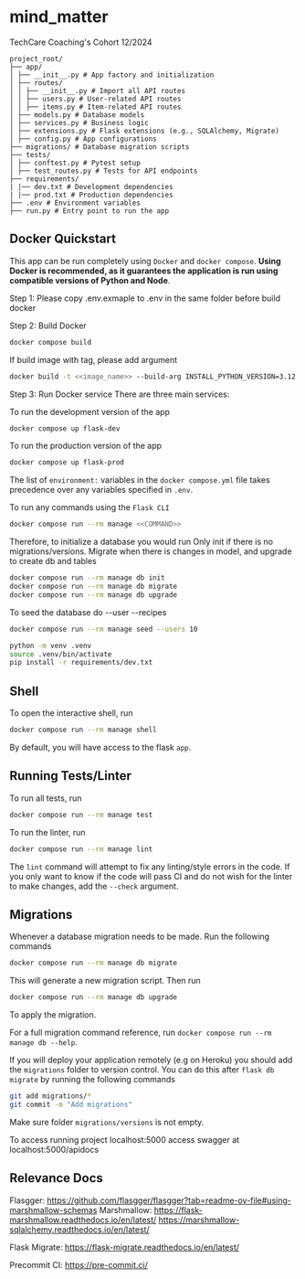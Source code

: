 # mind_matter

TechCare Coaching's Cohort 12/2024

```
project_root/
├── app/
│ ├── __init__.py # App factory and initialization
│ ├── routes/
│ │ ├── __init__.py # Import all API routes
│ │ ├── users.py # User-related API routes
│ │ ├── items.py # Item-related API routes
│ ├── models.py # Database models
│ ├── services.py # Business logic
│ ├── extensions.py # Flask extensions (e.g., SQLAlchemy, Migrate)
│ ├── config.py # App configurations
├── migrations/ # Database migration scripts
├── tests/
│ ├── conftest.py # Pytest setup
│ ├── test_routes.py # Tests for API endpoints
├── requirements/
| |── dev.txt # Development dependencies
| |── prod.txt # Production dependencies
├── .env # Environment variables
├── run.py # Entry point to run the app
```

## Docker Quickstart

This app can be run completely using `Docker` and `docker compose`. **Using Docker is recommended, as it guarantees the application is run using compatible versions of Python and Node**.

Step 1: Please copy .env.exmaple to .env in the same folder before build docker

Step 2: Build Docker

```bash
docker compose build
```

If build image with tag, please add argument

```bash
docker build -t <<image_name>> --build-arg INSTALL_PYTHON_VERSION=3.12.8 .
```

Step 3: Run Docker service
There are three main services:

To run the development version of the app

```bash
docker compose up flask-dev
```

To run the production version of the app

```bash
docker compose up flask-prod
```

The list of `environment:` variables in the `docker compose.yml` file takes precedence over any variables specified in `.env`.

To run any commands using the `Flask CLI`

```bash
docker compose run --rm manage <<COMMAND>>
```

Therefore, to initialize a database you would run
Only init if there is no migrations/versions. Migrate when there is changes in model, and upgrade to create db and tables

```bash
docker compose run --rm manage db init
docker compose run --rm manage db migrate
docker compose run --rm manage db upgrade
```

To seed the database do --user <number> --recipes <number>

```bash
docker compose run --rm manage seed --users 10
```

```bash
python -m venv .venv
source .venv/bin/activate
pip install -r requirements/dev.txt
```

## Shell

To open the interactive shell, run

```bash
docker compose run --rm manage shell

```

By default, you will have access to the flask `app`.

## Running Tests/Linter

To run all tests, run

```bash
docker compose run --rm manage test
```

To run the linter, run

```bash
docker compose run --rm manage lint
```

The `lint` command will attempt to fix any linting/style errors in the code. If you only want to know if the code will pass CI and do not wish for the linter to make changes, add the `--check` argument.

## Migrations

Whenever a database migration needs to be made. Run the following commands

```bash
docker compose run --rm manage db migrate
```

This will generate a new migration script. Then run

```bash
docker compose run --rm manage db upgrade
```

To apply the migration.

For a full migration command reference, run `docker compose run --rm manage db --help`.

If you will deploy your application remotely (e.g on Heroku) you should add the `migrations` folder to version control.
You can do this after `flask db migrate` by running the following commands

```bash
git add migrations/*
git commit -m "Add migrations"
```

Make sure folder `migrations/versions` is not empty.

To access running project localhost:5000
access swagger at localhost:5000/apidocs

## Relevance Docs

Flasgger: https://github.com/flasgger/flasgger?tab=readme-ov-file#using-marshmallow-schemas
Marshmallow: https://flask-marshmallow.readthedocs.io/en/latest/ https://marshmallow-sqlalchemy.readthedocs.io/en/latest/

Flask Migrate: https://flask-migrate.readthedocs.io/en/latest/

Precommit CI: https://pre-commit.ci/
